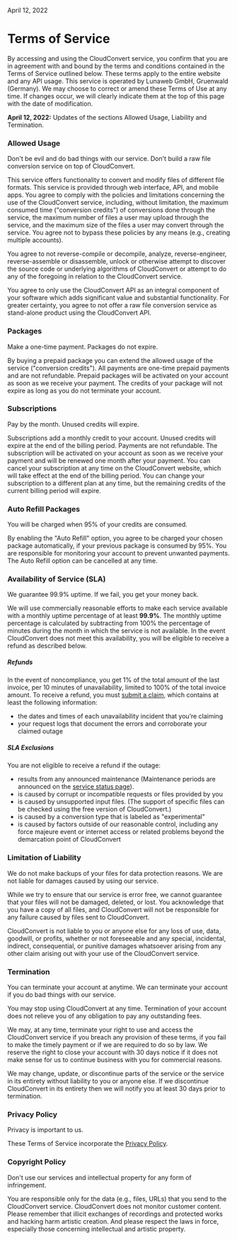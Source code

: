 April 12, 2022

Terms of Service
================

By accessing and using the CloudConvert service, you confirm that you are in agreement with and bound by the terms and conditions contained in the Terms of Service outlined below. These terms apply to the entire website and any API usage. This service is operated by Lunaweb GmbH, Gruenwald (Germany). We may choose to correct or amend these Terms of Use at any time. If changes occur, we will clearly indicate them at the top of this page with the date of modification.

**April 12, 2022:** Updates of the sections Allowed Usage, Liability and Termination.

  

### Allowed Usage

Don't be evil and do bad things with our service. Don't build a raw file conversion service on top of CloudConvert.

This service offers functionality to convert and modify files of different file formats. This service is provided through web interface, API, and mobile apps. You agree to comply with the policies and limitations concerning the use of the CloudConvert service, including, without limitation, the maximum consumed time ("conversion credits") of conversions done through the service, the maximum number of files a user may upload through the service, and the maximum size of the files a user may convert through the service. You agree not to bypass these policies by any means (e.g., creating multiple accounts).

You agree to not reverse-compile or decompile, analyze, reverse-engineer, reverse-assemble or disassemble, unlock or otherwise attempt to discover the source code or underlying algorithms of CloudConvert or attempt to do any of the foregoing in relation to the CloudConvert service.

You agree to only use the CloudConvert API as an integral component of your software which adds significant value and substantial functionality. For greater certainty, you agree to not offer a raw file conversion service as stand-alone product using the CloudConvert API.

  

### Packages

Make a one-time payment. Packages do not expire.

By buying a prepaid package you can extend the allowed usage of the service ("conversion credits"). All payments are one-time prepaid payments and are not refundable. Prepaid packages will be activated on your account as soon as we receive your payment. The credits of your package will not expire as long as you do not terminate your account.

  

### Subscriptions

Pay by the month. Unused credits will expire.

Subscriptions add a monthly credit to your account. Unused credits will expire at the end of the billing period. Payments are not refundable. The subscription will be activated on your account as soon as we receive your payment and will be renewed one month after your payment. You can cancel your subscription at any time on the CloudConvert website, which will take effect at the end of the billing period. You can change your subscription to a different plan at any time, but the remaining credits of the current billing period will expire.

  

### Auto Refill Packages

You will be charged when 95% of your credits are consumed.

By enabling the "Auto Refill" option, you agree to be charged your chosen package automatically, if your previous package is consumed by 95%. You are responsible for monitoring your account to prevent unwanted payments. The Auto Refill option can be cancelled at any time.

  

### Availability of Service (SLA)

We guarantee 99.9% uptime. If we fail, you get your money back.

We will use commercially reasonable efforts to make each service available with a monthly uptime percentage of at least **99.9%**. The monthly uptime percentage is calculated by subtracting from 100% the percentage of minutes during the month in which the service is not available. In the event CloudConvert does not meet this availability, you will be eligible to receive a refund as described below.

##### Refunds

In the event of noncompliance, you get 1% of the total amount of the last invoice, per 10 minutes of unavailability, limited to 100% of the total invoice amount. To receive a refund, you must [submit a claim](https://cloudconvert.com/contact), which contains at least the following information:

* the dates and times of each unavailability incident that you’re claiming
* your request logs that document the errors and corroborate your claimed outage

##### SLA Exclusions

You are not eligible to receive a refund if the outage:

* results from any announced maintenance (Maintenance periods are announced on the [service status page](https://status.cloudconvert.com/)).
* is caused by corrupt or incompatible requests or files provided by you
* is caused by unsupported input files. (The support of specific files can be checked using the free version of CloudConvert.)
* is caused by a conversion type that is labeled as "experimental"
* is caused by factors outside of our reasonable control, including any force majeure event or internet access or related problems beyond the demarcation point of CloudConvert

  

### Limitation of Liability

We do not make backups of your files for data protection reasons. We are not liable for damages caused by using our service.

While we try to ensure that our service is error free, we cannot guarantee that your files will not be damaged, deleted, or lost. You acknowledge that you have a copy of all files, and CloudConvert will not be responsible for any failure caused by files sent to CloudConvert.

CloudConvert is not liable to you or anyone else for any loss of use, data, goodwill, or profits, whether or not foreseeable and any special, incidental, indirect, consequential, or punitive damages whatsoever arising from any other claim arising out with your use of the CloudConvert service.

  

### Termination

You can terminate your account at anytime. We can terminate your account if you do bad things with our service.

You may stop using CloudConvert at any time. Termination of your account does not relieve you of any obligation to pay any outstanding fees.

We may, at any time, terminate your right to use and access the CloudConvert service if you breach any provision of these terms, if you fail to make the timely payment or if we are required to do so by law. We reserve the right to close your account with 30 days notice if it does not make sense for us to continue business with you for commercial reasons.

We may change, update, or discontinue parts of the service or the service in its entirety without liability to you or anyone else. If we discontinue CloudConvert in its entirety then we will notify you at least 30 days prior to termination.

  

### Privacy Policy

Privacy is important to us.

These Terms of Service incorporate the [Privacy Policy](https://cloudconvert.com/privacy).

  

### Copyright Policy

Don't use our services and intellectual property for any form of infringement.

You are responsible only for the data (e.g., files, URLs) that you send to the CloudConvert service. CloudConvert does not monitor customer content. Please remember that illicit exchanges of recordings and protected works and hacking harm artistic creation. And please respect the laws in force, especially those concerning intellectual and artistic property.